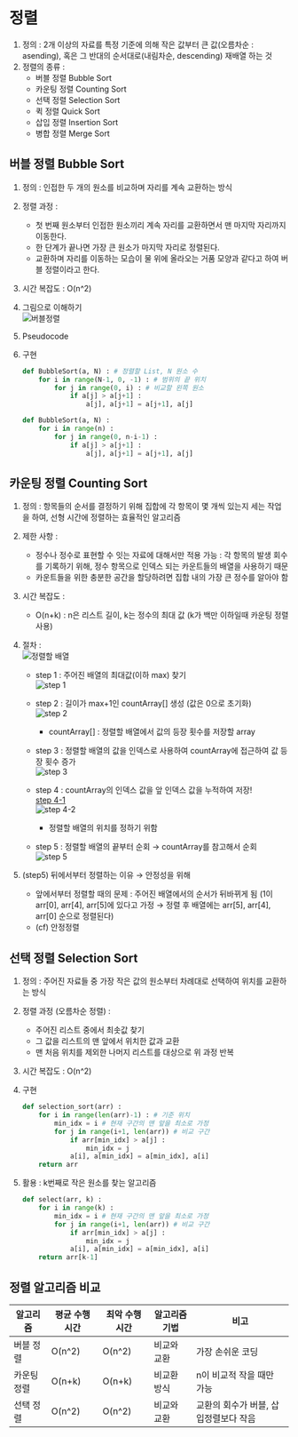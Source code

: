 # 정렬

1. 정의 : 2개 이상의 자료를 특정 기준에 의해 작은 값부터 큰 값(오름차순 : asending), 혹은 그 반대의 순서대로(내림차순, descending) 재배열 하는 것
2. 정렬의 종류 : 
    - 버블 정렬 Bubble Sort
    - 카운팅 정렬 Counting Sort
    - 선택 정렬 Selection Sort
    - 퀵 정렬 Quick Sort
    - 삽입 정렬 Insertion Sort
    - 병합 정렬 Merge Sort

## 버블 정렬 Bubble Sort

1. 정의 : 인접한 두 개의 원소를 비교하며 자리를 계속 교환하는 방식
2. 정렬 과정 :
    - 첫 번째 원소부터 인접한 원소끼리 계속 자리를 교환하면서 맨 마지막 자리까지 이동한다.
    - 한 단계가 끝나면 가장 큰 원소가 마지막 자리로 정렬된다.
    - 교환하며 자리를 이동하는 모습이 물 위에 올라오는 거품 모양과 같다고 하여 버블 정렬이라고 한다.
3. 시간 복잡도 : O(n^2)
4. 그림으로 이해하기
    </br>
    ![버블정렬](https://favtutor.com/resources/images/uploads/mceu_61632030011682402256084.png)
5. Pseudocode
6. 구현
    
    ```python
    def BubbleSort(a, N) : # 정렬할 List, N 원소 수
    	for i in range(N-1, 0, -1) : # 범위의 끝 위치
    		for j in range(0, i) : # 비교할 왼쪽 원소
    			if a[j] > a[j+1] :
    				a[j], a[j+1] = a[j+1], a[j]
    ```
    
    ```python
    def BubbleSort(a, N) :
    	for i in range(n) :
            for j in range(0, n-i-1) :
                if a[j] > a[j+1] :
                    a[j], a[j+1] = a[j+1], a[j]
    ``` 

## 카운팅 정렬 Counting Sort

1. 정의 : 항목들의 순서를 결정하기 위해 집합에 각 항목이 몇 개씩 있는지 세는 작업을 하여, 선형 시간에 정렬하는 효율적인 알고리즘
2. 제한 사항 :
    - 정수나 정수로 표현할 수 잇는 자료에 대해서만 적용 가능 : 각 항목의 발생 회수를 기록하기 위해, 정수 항목으로 인덱스 되는 카운트들의 배열을 사용하기 때문
    - 카운트들을 위한 충분한 공간을 할당하려면 집합 내의 가장 큰 정수를 알아야 함
3. 시간 복잡도 :
    - O(n+k) : n은 리스트 길이, k는 정수의 최대 값 (k가 백만 이하일때 카운팅 정렬 사용)
4. 절차 :
    </br>
    ![정렬할 배열](https://static.javatpoint.com/ds/images/counting-sort.png)
    - step 1 : 주어진 배열의 최대값(이하 max) 찾기
    </br>![step 1](https://static.javatpoint.com/ds/images/counting-sort2.png)
    - step 2 : 길이가  max+1인 countArray[] 생성 (값은 0으로 초기화)
    </br>![step 2](https://static.javatpoint.com/ds/images/counting-sort3.png)
        - countArray[] : 정렬할 배열에서 값의 등장 횟수를 저장할 array
    
    - step 3 : 정렬할 배열의 값을 인덱스로 사용하여 countArray에 접근하여 값 등장 횟수 증가
    </br>![step 3](https://static.javatpoint.com/ds/images/counting-sort4.png)
    - step 4 : countArray의 인덱스 값을 앞 인덱스 값을 누적하여 저장!
    </br>[step 4-1](https://static.javatpoint.com/ds/images/counting-sort7.png)
    </br>![step 4-2](https://static.javatpoint.com/ds/images/counting-sort8.png)
        - 정렬할 배열의 위치를 정하기 위함
    
    - step 5 : 정렬할 배열의 끝부터 순회 → countArray를 참고해서 순회
    </br>![step 5](https://static.javatpoint.com/ds/images/counting-sort10.png)

5. (step5) 뒤에서부터 정렬하는 이유 → 안정성을 위해
    - 앞에서부터 정렬할 때의 문제 : 주어진 배열에서의 순서가 뒤바뀌게 됨 (1이 arr[0], arr[4], arr[5]에 있다고 가정 → 정렬 후 배열에는 arr[5], arr[4], arr[0] 순으로 정렬된다)
    - (cf) 안정정렬


## 선택 정렬 Selection Sort

1. 정의 : 주어진 자료들 중 가장 작은 값의 원소부터 차례대로 선택하여 위치를 교환하는 방식
2. 정렬 과정 (오름차순 정렬) :
    - 주어진 리스트 중에서 최솟값 찾기
    - 그 값을 리스트의 맨 앞에서 위치한 값과 교환
    - 맨 처음 위치를 제외한 나머지 리스트를 대상으로 위 과정 반복
3. 시간 복잡도 : O(n^2)
4. 구현
    
    ```python
    def selection_sort(arr) :
    	for i in range(len(arr)-1) : # 기준 위치
    		min_idx = i # 현재 구간의 맨 앞을 최소로 가정
    		for j in range(i+1, len(arr)) # 비교 구간
    			if arr[min_idx] > a[j] :
    				min_idx = j
    			a[i], a[min_idx] = a[min_idx], a[i]
    	return arr
    ```
    
5. 활용 : k번째로 작은 원소를 찾는 알고리즘
    
    ```python
    def select(arr, k) :
    	for i in range(k) :
    		min_idx = i # 현재 구간의 맨 앞을 최소로 가정
    		for j in range(i+1, len(arr)) # 비교 구간
    			if arr[min_idx] > a[j] :
    				min_idx = j
    			a[i], a[min_idx] = a[min_idx], a[i]
    	return arr[k-1]
    ```
    
## 정렬 알고리즘 비교

| 알고리즘 | 평균 수행시간 | 최악 수행시간 | 알고리즘 기법 | 비고 |
| --- | --- | --- | --- | --- |
| 버블 정렬 | O(n^2) | O(n^2) | 비교와 교환 | 가장 손쉬운 코딩 |
| 카운팅 정렬 | O(n+k) | O(n+k) | 비교환 방식 | n이 비교적 작을 때만 가능 |
| 선택 정렬  | O(n^2) | O(n^2) | 비교와 교환 | 교환의 회수가 버블, 삽입정렬보다 작음 |